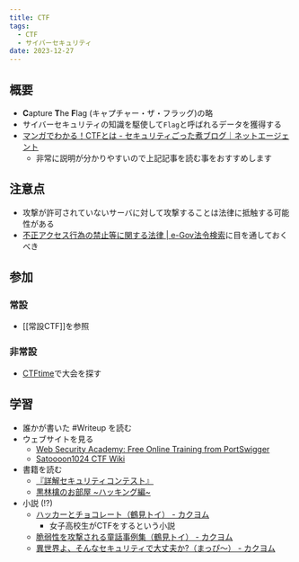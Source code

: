 ```yaml
---
title: CTF
tags:
  - CTF
  - サイバーセキュリティ
date: 2023-12-27
---
```

## 概要
- **C**apture **T**he **F**lag (キャプチャー・ザ・フラッグ)の略
- サイバーセキュリティの知識を駆使して`Flag`と呼ばれるデータを獲得する
- [マンガでわかる！CTFとは - セキュリティごった煮ブログ｜ネットエージェント](https://netagent.co.jp/study/blog/easy/20191212.html)
    - 非常に説明が分かりやすいので上記記事を読む事をおすすめします
## 注意点
- 攻撃が許可されていないサーバに対して攻撃することは法律に抵触する可能性がある
- [不正アクセス行為の禁止等に関する法律 | e-Gov法令検索](https://elaws.e-gov.go.jp/document?lawid=411AC0000000128_20220617_504AC0000000068)に目を通しておくべき
## 参加
### 常設
- [[常設CTF]]を参照
### 非常設
- [CTFtime](https://ctftime.org/)で大会を探す
## 学習
- 誰かが書いた #Writeup を読む
- ウェブサイトを見る
    - [Web Security Academy: Free Online Training from PortSwigger](https://portswigger.net/web-security)
    - [Satoooon1024 CTF Wiki](https://scrapbox.io/satoooon-ctf-wiki/)
- 書籍を読む
    - [『詳解セキュリティコンテスト』](https://ctfbook.github.io/2nd/)
    - [黒林檎のお部屋 ~ハッキング編~](http://ruffnex.net/kuroringo/pdf/Hack.pdf)
- 小説 (!?)
    - [ハッカーとチョコレート（鶴見トイ） - カクヨム](https://kakuyomu.jp/works/1177354054885669846)
        - 女子高校生がCTFをするという小説
    - [脆弱性を攻撃される童話事例集（鶴見トイ） - カクヨム](https://kakuyomu.jp/works/1177354054882453808)
    - [異世界よ、そんなセキュリティで大丈夫か?（まっぴ～） - カクヨム](https://kakuyomu.jp/works/1177354054885538965)
